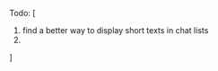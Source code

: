 Todo:
[

1.  find a better way to display short texts in chat lists
2.  
  ]
          



         


             
